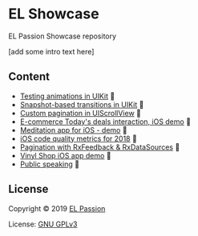 # EL Showcase

EL Passion Showcase repository

[add some intro text here]

## Content

- [Testing animations in UIKit](content/testing-UIKit-animations) 
- [Snapshot-based transitions in UIKit](content/UIKit-snaphot-transitions) 
- [Custom pagination in UIScrollView](content/UIScrollView-custom-pagination) 
- [E-commerce Today's deals interaction, iOS demo](content/ecommerce-ios-demo) 
- [Meditation app for iOS - demo](content/meditation-ios-demo) 
- [iOS code quality metrics for 2018](content/iOS-code-quality-2018) 
- [Pagination with RxFeedback & RxDataSources](content/RxFeedback-pagination) 
- [Vinyl Shop iOS app demo](content/VinylShop-ios-demo) 
- [Public speaking](content/public-speaking) 

## License

Copyright © 2019 [EL Passion](https://www.elpassion.com)

License: [GNU GPLv3](LICENSE)
